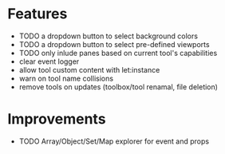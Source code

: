 # Features

- TODO a dropdown button to select background colors
- TODO a dropdown button to select pre-defined viewports
- TODO only inlude panes based on current tool's capabilities
- clear event logger
- allow tool custom content with let:instance
- warn on tool name collisions
- remove tools on updates (toolbox/tool renamal, file deletion)

# Improvements

- TODO Array/Object/Set/Map explorer for event and props
